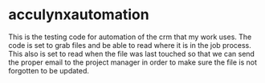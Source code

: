 # acculynxautomation

This is the testing code for automation of the crm that my work uses. The code is set to grab files and be able to read where it is in the job process. This also is set to read when the file was last touched so that we can send the proper email to the project manager in order to make sure the file is not forgotten to be updated. 
